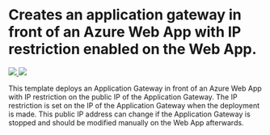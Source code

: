 # Creates an application gateway in front of an Azure Web App with IP restriction enabled on the Web App.

<a href="https://portal.azure.com/#create/Microsoft.Template/uri/https%3A%2F%2Fraw.githubusercontent.com%2FAzure%2Fazure-quickstart-templates%2Fmaster%2F201-application-gateway-webapp-iprestriction%2Fazuredeploy.json" target="_blank">
    <img src="http://azuredeploy.net/deploybutton.png"/>
</a>
<a href="http://armviz.io/#/?load=https%3A%2F%2Fraw.githubusercontent.com%2FAzure%2Fazure-quickstart-templates%2Fmaster%2F201-application-gateway-webapp-iprestriction%2Fazuredeploy.json" target="_blank">
    <img src="http://armviz.io/visualizebutton.png"/>
</a>

This template deploys an Application Gateway in front of an Azure Web App with IP restriction on the public IP of the Application Gateway. The IP restriction is set on the IP of the Application Gateway when the deployment is made. This public IP address can change if the Application Gateway is stopped and should be modified manually on the Web App afterwards.
